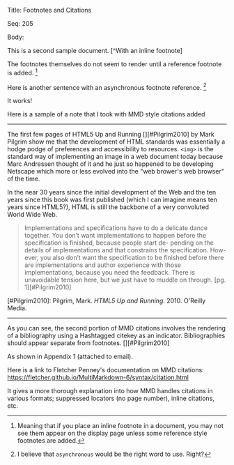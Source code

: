 Title:  Footnotes and Citations

Seq:    205

Body: 

This is a second sample document. [^With an inline footnote]

The footnotes themselves do not seem to render until a reference footnote is added. [^1]

Here is another sentence with an asynchronous footnote reference. [^5] 

It works!


[^1]: Meaning that if you place an inline footnote in a document, you may not see them appear on the display page unless some reference style footnotes are added.

[^5]: I believe that `asynchronous` would be the right word to use. Right?

Here is a sample of a note that I took with MMD style citations added

---

The first few pages of HTML5 Up and Running [][#Pilgrim2010] by Mark Pilgrim show me that the development of HTML standards was essentially a hodge podge of preferences and accessibility to resources.  `<img>` is the standard way of implementing an image in a web document today because Marc Andressen thought of it and he just so happened to be developing Netscape which more or less evolved into the "web brower's web browser" of the time. 

In the near 30 years since the initial development of the Web and the ten years since this book was first published (which I can imagine means ten years since HTML5?), HTML is still the backbone of a very convoluted World Wide Web. 

> Implementations and specifications have to do a delicate dance together. You don’t want implementations to happen before the specification is finished, because people start de- pending on the details of implementations and that constrains the specification. How- ever, you also don’t want the specification to be finished before there are implementations and author experience with those implementations, because you need the feedback. There is unavoidable tension here, but we just have to muddle on through. [pg. 1][#Pilgrim2010]



[#Pilgrim2010]: Pilgrim, Mark. *HTML5 Up and Running*. 2010. O'Reilly Media.

---

As you can see, the second portion of MMD citations involves the rendering of a bibliography using a Hashtagged citekey as an indicator. Bibliographies should appear separate from footnotes. [][#Pilgrim2010]

As shown in Appendix 1 (attached to email).

Here is a link to Fletcher Penney's documentation on MMD citations: <https://fletcher.github.io/MultiMarkdown-6/syntax/citation.html>

It gives a more thorough explanation into how MMD handles citations in various formats; suppressed locators (no page number), inline citations, etc.
